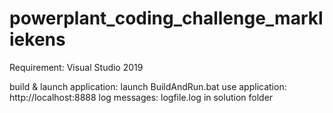 # powerplant_coding_challenge_markliekens

Requirement:                  Visual Studio 2019

build & launch application:   launch BuildAndRun.bat
use application:              http://localhost:8888
log messages:                 logfile.log in solution folder
